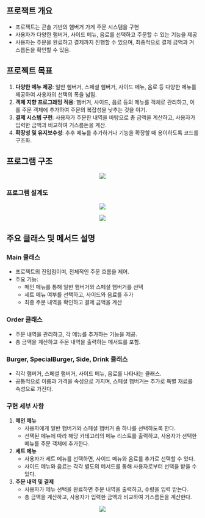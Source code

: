 ## 프로잭트 개요

- 프로젝트는 콘솔 기반의 햄버거 가게 주문 시스템을 구현
- 사용자가 다양한 햄버거, 사이드 메뉴, 음료를 선택하고 주문할 수 있는 기능을 제공
- 사용자는 주문을 완료하고 결제까지 진행할 수 있으며, 최종적으로 결제 금액과 거스름돈을 확인할 수 있음.

## 프로젝트 목표

1. **다양한 메뉴 제공**: 일반 햄버거, 스페셜 햄버거, 사이드 메뉴, 음료 등 다양한 메뉴를 제공하여 사용자의 선택의 폭을 넓힘.
2. **객체 지향 프로그래밍 적용**: 햄버거, 사이드, 음료 등의 메뉴를 객체로 관리하고, 이를 주문 객체에 추가하여 주문의 복잡성을 낮추는 것을 야기.
3. **결제 시스템 구현**: 사용자가 주문한 내역을 바탕으로 총 금액을 계산하고, 사용자가 입력한 금액과 비교하여 거스름돈을 계산.
4. **확장성 및 유지보수성**: 추후 메뉴를 추가하거나 기능을 확장할 때 용이하도록 코드를 구조화.

## 프로그램 구조
<p align="center"> <img src="https://github.com/Namgyu11/4_kks_Java_Study/assets/103015031/bc9ff4e1-57c2-4cb1-8076-7b2ff9e1813b"></p>


### 프로그램 설계도

<p align="center"> <img src="https://github.com/Namgyu11/4_kks_Java_Study/assets/103015031/06a7eff6-2163-42bc-ac15-7865dec34ded"></p>

<p align="center"> <img src="https://github.com/Namgyu11/4_kks_Java_Study/assets/103015031/caae0fe2-1199-40af-8d89-38102eb700ce"></p>



## 주요 클래스 및 메서드 설명

### **Main 클래스**

- 프로젝트의 진입점이며, 전체적인 주문 흐름을 제어.
- 주요 기능:
    - 메인 메뉴를 통해 일반 햄버거와 스페셜 햄버거를 선택
    - 세트 메뉴 여부를 선택하고, 사이드와 음료를 추가
    - 최종 주문 내역을 확인하고 결제 금액을 계산

### **Order 클래스**

- 주문 내역을 관리하고, 각 메뉴를 추가하는 기능을 제공.
- 총 금액을 계산하고 주문 내역을 출력하는 메서드를 포함.

### **Burger, SpecialBurger, Side, Drink 클래스**

- 각각 햄버거, 스페셜 햄버거, 사이드 메뉴, 음료를 나타내는 클래스.
- 공통적으로 이름과 가격을 속성으로 가지며, 스페셜 햄버거는 추가로 특별 재료를 속성으로 가진다.

### **구현 세부 사항**

1. **메인 메뉴**
    - 사용자에게 일반 햄버거와 스페셜 햄버거 중 하나를 선택하도록 한다.
    - 선택된 메뉴에 따라 해당 카테고리의 메뉴 리스트를 출력하고, 사용자가 선택한 메뉴를 주문 객체에 추가한다.
2. **세트 메뉴**
    - 사용자가 세트 메뉴를 선택하면, 사이드 메뉴와 음료를 추가로 선택할 수 있다.
    - 사이드 메뉴와 음료는 각각 별도의 메서드를 통해 사용자로부터 선택을 받을 수 있다.
3. **주문 내역 및 결제**
    - 사용자가 메뉴 선택을 완료하면 주문 내역을 출력하고, 수량을 입력 받는다.
    - 총 금액을 계산하고, 사용자가 입력한 금액과 비교하여 거스름돈을 계산한다.

<p align="center"> <img src="https://github.com/Namgyu11/4_kks_Java_Study/assets/103015031/db2e9349-abb8-415d-8889-a1cc6572e421"></p>
